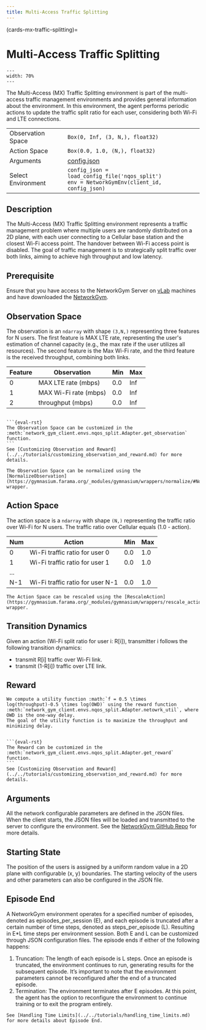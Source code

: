 ```yaml
---
title: Multi-Access Traffic Splitting
---
```

(cards-mx-traffic-splitting)=
# Multi-Access Traffic Splitting

```{figure} nqos_split_env.png
---
width: 70%
---
```

The Multi-Access (MX) Traffic Splitting environment is part of the multi-access traffic management environments and provides general information about the environment.
In this environment, the agent performs periodic actions to update the traffic split ratio for each user, considering both Wi-Fi and LTE connections.

| | |
| ----- | ---- |
| Observation Space | `Box(0, Inf, (3, N,), float32)`  |
| Action Space |  `Box(0.0, 1.0, (N,), float32)`  |
| Arguments | [config.json](https://github.com/IntelLabs/networkgym/network_gym_client/envs/nqos_split/config.json)  |
| Select Environment | `config_json = load_config_file('nqos_split')` <br> `env = NetworkGymEnv(client_id, config_json)`  |

## Description

The Multi-Access (MX) Traffic Splitting environment represents a traffic management problem where multiple users are randomly distributed on a 2D plane, with each user connecting to a Cellular base station and the closest Wi-Fi access point. The handover between Wi-Fi access point is disabled.
 The goal of traffic management is to strategically split traffic over both links, aiming to achieve high throughput and low latency.

## Prerequisite

Ensure that you have access to the NetworkGym Server on [vLab](https://registration.intel-research.net/) machines and have downloaded the [NetworkGym](https://github.com/IntelLabs/networkgym).

## Observation Space

The observation is an `ndarray` with shape `(3,N,)` representing three features for N users. The first feature is MAX LTE rate, representing the user's estimation of channel capacity (e.g., the max rate if the user utilizes all resources). The second feature is the Max Wi-Fi rate, and the third feature is the received throughput, combining both links.

| Feature | Observation | Min | Max |
| ----- | ---- | ----- | ---- |
| 0 | MAX LTE rate (mbps) | 0.0 | Inf |
| 1 | MAX Wi-Fi rate  (mbps) | 0.0 | Inf |
| 2 | throughput (mbps) | 0.0 | Inf|


````{Note}

```{eval-rst}
The Observation Space can be customized in the :meth:`network_gym_client.envs.nqos_split.Adapter.get_observation` function.
```
See [Customizing Observation and Reward](../../tutorials/customizing_observation_and_reward.md) for more details.
````

```{tip}
The Observation Space can be normalized using the [NormalizeObservation](https://gymnasium.farama.org/_modules/gymnasium/wrappers/normalize/#NormalizeObservation) wrapper.
```

## Action Space
The action space is a `ndarray` with shape `(N,)` representing the traffic ratio over Wi-Fi for N users. The traffic ratio over Cellular equals (1.0 - action).

| Num | Action | Min | Max |
| ----- | ---- | ----- | ---- |
| 0 | Wi-Fi traffic ratio for user 0 | 0.0 | 1.0 |
| 1 | Wi-Fi traffic ratio for user 1| 0.0 | 1.0 |
| ... | | | |
| N-1 | Wi-Fi traffic ratio for user N-1| 0.0 | 1.0 |

```{tip}
The Action Space can be rescaled using the [RescaleAction](https://gymnasium.farama.org/_modules/gymnasium/wrappers/rescale_action/) wrapper.
```

## Transition Dynamics
Given an action (Wi-Fi split ratio for user i: R[i]), transmitter i follows the following transition dynamics:
- transmit R[i] traffic over Wi-Fi link.
- transmit (1-R[i]) traffic over LTE link.

## Reward

```{eval-rst}
We compute a utility function :math:`f = 0.5 \times log(throughput)-0.5 \times log(OWD)` using the reward function :meth:`network_gym_client.envs.nqos_split.Adapter.netowrk_util`, where OWD is the one-way delay.
The goal of the utility function is to maximize the throughput and minimizing delay.
```

````{Note}

```{eval-rst}
The Reward can be customized in the :meth:`network_gym_client.envs.nqos_split.Adapter.get_reward` function.
```
See [Customizing Observation and Reward](../../tutorials/customizing_observation_and_reward.md) for more details.
````

## Arguments

All the network configurable parameters are defined in the JSON files. When the client starts, the JSON files will be loaded and transmitted to the server to configure the environment.
See the [NetworkGym GitHub Repo](https://github.com/IntelLabs/networkgym#%EF%B8%8F-configurable-file-format) for more details.

## Starting State
The position of the users is assigned by a uniform random value in a 2D plane with configurable (x, y) boundaries. The starting velocity of the users and other parameters can also be configured in the JSON file.

## Episode End
A NetworkGym environment operates for a specified number of episodes, denoted as episodes_per_session (E), and each episode is truncated after a certain number of time steps, denoted as steps_per_episode (L). Resulting in E*L time steps per environment session. Both E and L can be customized through JSON configuration files.
The episode ends if either of the following happens:
1. Truncation: The length of each episode is L steps. Once an episode is truncated, the environment continues to run, generating results for the subsequent episode. It’s important to note that the environment parameters cannot be reconfigured after the end of a truncated episode.
2. Termination: The environment terminates after E episodes. At this point, the agent has the option to reconfigure the environment to continue training or to exit the program entirely.

```{tip}
See [Handling Time Limits](../../tutorials/handling_time_limits.md) for more details about Episode End.
```